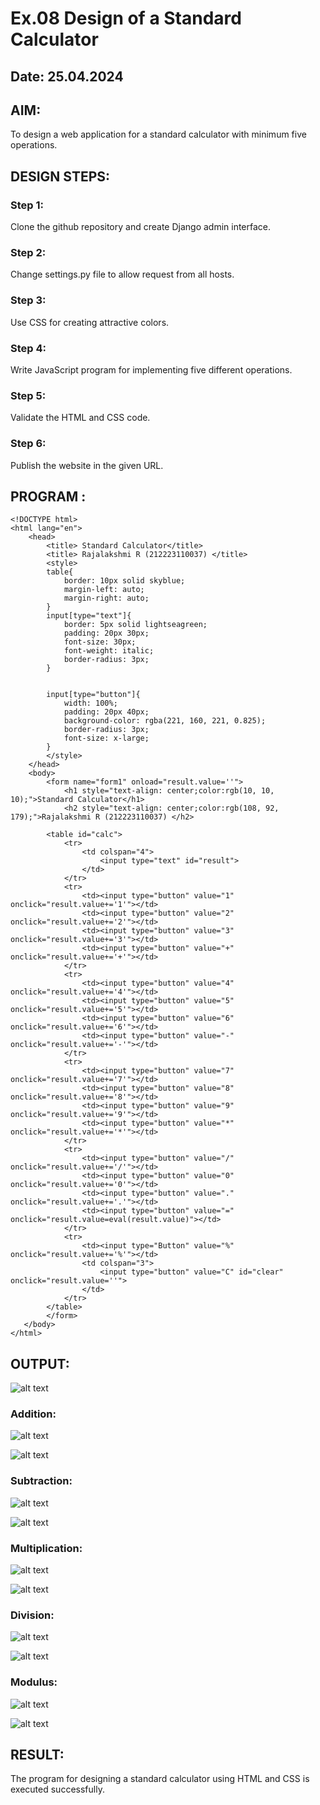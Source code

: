 # Ex.08 Design of a Standard Calculator
## Date: 25.04.2024

## AIM:
To design a web application for a standard calculator with minimum five operations.

## DESIGN STEPS:
### Step 1:
Clone the github repository and create Django admin interface.

### Step 2:
Change settings.py file to allow request from all hosts.

### Step 3:
Use CSS for creating attractive colors.

### Step 4:
Write JavaScript program for implementing five different operations.

### Step 5:
Validate the HTML and CSS code.

### Step 6:
Publish the website in the given URL.

## PROGRAM :
```
<!DOCTYPE html>
<html lang="en">
    <head>
        <title> Standard Calculator</title>
        <title> Rajalakshmi R (212223110037) </title>
        <style>
        table{
            border: 10px solid skyblue;
            margin-left: auto;
            margin-right: auto;
        }
        input[type="text"]{
            border: 5px solid lightseagreen;
            padding: 20px 30px;
            font-size: 30px;
            font-weight: italic;
            border-radius: 3px;
        }


        input[type="button"]{
            width: 100%;
            padding: 20px 40px;
            background-color: rgba(221, 160, 221, 0.825);
            border-radius: 3px;
            font-size: x-large;
        }
        </style>
    </head>
    <body>
        <form name="form1" onload="result.value=''">
            <h1 style="text-align: center;color:rgb(10, 10, 10);">Standard Calculator</h1>
            <h2 style="text-align: center;color:rgb(108, 92, 179);">Rajalakshmi R (212223110037) </h2>

        <table id="calc">
            <tr>
                <td colspan="4">
                    <input type="text" id="result">
                </td>
            </tr>
            <tr>
                <td><input type="button" value="1" onclick="result.value+='1'"></td>
                <td><input type="button" value="2" onclick="result.value+='2'"></td>
                <td><input type="button" value="3" onclick="result.value+='3'"></td>
                <td><input type="button" value="+" onclick="result.value+='+'"></td>
            </tr>
            <tr>
                <td><input type="button" value="4" onclick="result.value+='4'"></td>
                <td><input type="button" value="5" onclick="result.value+='5'"></td>
                <td><input type="button" value="6" onclick="result.value+='6'"></td>
                <td><input type="button" value="-" onclick="result.value+='-'"></td>
            </tr>
            <tr>
                <td><input type="button" value="7" onclick="result.value+='7'"></td>
                <td><input type="button" value="8" onclick="result.value+='8'"></td>
                <td><input type="button" value="9" onclick="result.value+='9'"></td>
                <td><input type="button" value="*" onclick="result.value+='*'"></td>
            </tr>
            <tr>
                <td><input type="button" value="/" onclick="result.value+='/'"></td>
                <td><input type="button" value="0" onclick="result.value+='0'"></td>
                <td><input type="button" value="." onclick="result.value+='.'"></td>
                <td><input type="button" value="=" onclick="result.value=eval(result.value)"></td>
            </tr>
            <tr>
                <td><input type="Button" value="%" onclick="result.value+='%'"></td>
                <td colspan="3">
                    <input type="button" value="C" id="clear" onclick="result.value=''">
                </td>
            </tr>
        </table>
        </form>
   </body>
</html>
```

## OUTPUT:
![alt text](image-8.png)

### Addition:
![alt text](image.png)

![alt text](image-1.png)

### Subtraction:
![alt text](image-2.png)

![alt text](image-3.png)

### Multiplication:
![alt text](image-4.png)

![alt text](image-5.png)

### Division:
![alt text](image-6.png)

![alt text](image-7.png)

### Modulus:
![alt text](modulus.png)

![alt text](modulusout.png)


## RESULT:
The program for designing a standard calculator using HTML and CSS is executed successfully.